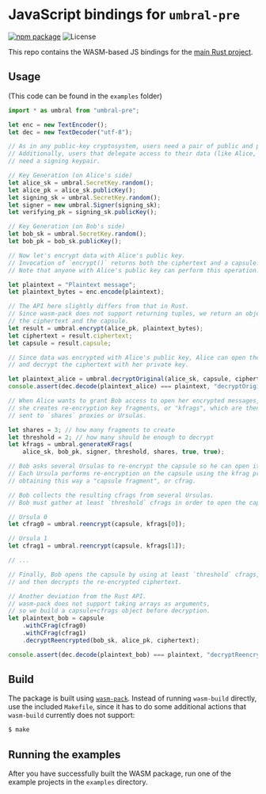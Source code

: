 # JavaScript bindings for `umbral-pre`

[![npm package][js-npm-image]][js-npm-link] ![License][js-license-image]

This repo contains the WASM-based JS bindings for the [main Rust project][umbral-pre].

## Usage

(This code can be found in the `examples` folder)

```javascript
import * as umbral from "umbral-pre";

let enc = new TextEncoder();
let dec = new TextDecoder("utf-8");

// As in any public-key cryptosystem, users need a pair of public and private keys.
// Additionally, users that delegate access to their data (like Alice, in this example)
// need a signing keypair.

// Key Generation (on Alice's side)
let alice_sk = umbral.SecretKey.random();
let alice_pk = alice_sk.publicKey();
let signing_sk = umbral.SecretKey.random();
let signer = new umbral.Signer(signing_sk);
let verifying_pk = signing_sk.publicKey();

// Key Generation (on Bob's side)
let bob_sk = umbral.SecretKey.random();
let bob_pk = bob_sk.publicKey();

// Now let's encrypt data with Alice's public key.
// Invocation of `encrypt()` returns both the ciphertext and a capsule.
// Note that anyone with Alice's public key can perform this operation.

let plaintext = "Plaintext message";
let plaintext_bytes = enc.encode(plaintext);

// The API here slightly differs from that in Rust.
// Since wasm-pack does not support returning tuples, we return an object containing
// the ciphertext and the capsule.
let result = umbral.encrypt(alice_pk, plaintext_bytes);
let ciphertext = result.ciphertext;
let capsule = result.capsule;

// Since data was encrypted with Alice's public key, Alice can open the capsule
// and decrypt the ciphertext with her private key.

let plaintext_alice = umbral.decryptOriginal(alice_sk, capsule, ciphertext);
console.assert(dec.decode(plaintext_alice) === plaintext, "decryptOriginal() failed");

// When Alice wants to grant Bob access to open her encrypted messages,
// she creates re-encryption key fragments, or "kfrags", which are then
// sent to `shares` proxies or Ursulas.

let shares = 3; // how many fragments to create
let threshold = 2; // how many should be enough to decrypt
let kfrags = umbral.generateKFrags(
    alice_sk, bob_pk, signer, threshold, shares, true, true);

// Bob asks several Ursulas to re-encrypt the capsule so he can open it.
// Each Ursula performs re-encryption on the capsule using the kfrag provided by Alice,
// obtaining this way a "capsule fragment", or cfrag.

// Bob collects the resulting cfrags from several Ursulas.
// Bob must gather at least `threshold` cfrags in order to open the capsule.

// Ursula 0
let cfrag0 = umbral.reencrypt(capsule, kfrags[0]);

// Ursula 1
let cfrag1 = umbral.reencrypt(capsule, kfrags[1]);

// ...

// Finally, Bob opens the capsule by using at least `threshold` cfrags,
// and then decrypts the re-encrypted ciphertext.

// Another deviation from the Rust API.
// wasm-pack does not support taking arrays as arguments,
// so we build a capsule+cfrags object before decryption.
let plaintext_bob = capsule
    .withCFrag(cfrag0)
    .withCFrag(cfrag1)
    .decryptReencrypted(bob_sk, alice_pk, ciphertext);

console.assert(dec.decode(plaintext_bob) === plaintext, "decryptReencrypted() failed");
```

## Build

The package is built using [`wasm-pack`](https://github.com/rustwasm/wasm-pack).
Instead of running `wasm-build` directly, use the included `Makefile`, since it has to do some additional actions that `wasm-build` currently does not support:

```bash
$ make
```

## Running the examples

After you have successfully built the WASM package, run one of the example projects in the `examples` directory.


[js-npm-image]: https://img.shields.io/npm/v/umbral-pre
[js-npm-link]: https://www.npmjs.com/package/umbral-pre
[js-license-image]: https://img.shields.io/npm/l/umbral-pre
[umbral-pre]: https://github.com/nucypher/rust-umbral/tree/master/umbral-pre
